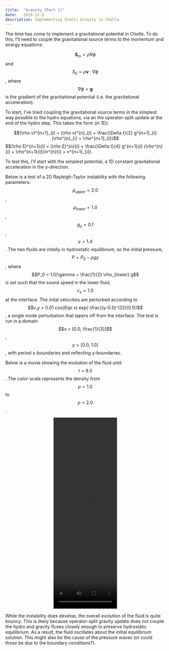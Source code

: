 ```yaml
---
title:  "Gravity (Part 1)"
date:   2016-12-5
description: Implementing Static Gravity in Cholla 
---
```


The time has come to implement a gravitational potential in *Cholla*.
To do this, I'll need to couple the gravitational source terms to the
momentum and energy equations:

$$ \mathbf{S}_m = \rho \nabla \phi $$ and $$ S_E = \rho \mathbf{v} \cdot \nabla \phi$$,
where $$\nabla \phi = \mathbf{g}$$ is the gradient of the gravitational 
potential (i.e. the gravitational acceleration).

To start, I've tried coupling the gravitational source terms
in the simplest way possible to the hydro equations, via an the operator-split
update at the end of the hydro step. This takes the form (in 1D):

$$(\rho v)^{n+1}_{i} = (\rho v)^{n}_{i} + \frac{\Delta t}{2} g^{n+1}_{i} (\rho^{n}_{i} + \rho^{n+1}_{i})$$
$$(\rho E)^{n+1}_{i} = (\rho E)^{n}_{i} + \frac{\Delta t}{4} g^{n+1}_{i} (\rho^{n}_{i} + \rho^{n+1}_{i})(v^{n}_{i} + v^{n+1}_{i}).

To test this, I'll start with the simplest potential, a 
1D constant gravitational acceleration in the y-direction. 

Below is a test of a 2D Rayleigh-Taylor instability
with the following parameters: $$\rho_{upper} = 2.0$$, $$\rho_{lower} = 1.0$$,
$$g_{y} = 0.1$$, $$\gamma = 1.4$$. The two fluids are initally in
hydrostatic equilibrium, so the initial pressure, $$P = P_0 - \rho g y$$,
where $$P_0 = 1.0/\gamma + \frac{1}{2} \rho_{lower} g$$ is set such that the
sound speed in the lower fluid, $$c_s = 1.0$$ at the interface. The inital velocities
are perturbed according to $$v_y = 0.01 cos(6\pi x) exp(-\frac{(y-0.5)^{2}}{0.1})$$, a
single mode perturbation that tapers off from the interface. The test is run in a
domain $$x = [0.0, \frac{1}{3}]$$, $$y = [0.0, 1.0]$$, with period x-boundaries and
reflecting y-boundaries.

Below is a movie showing the evolution of the fluid until $$t = 8.5$$. The color-scale 
represents the density from $$\rho = 1.0$$ to $$\rho = 2.0$$.

<div style="text-align: center">
<video src="{{ site.url }}assets/movies/rayleigh_taylor.mov" width="200" height="600" controls preload></video>
</div>

While the instability does develop, the overall evolution of the fluid is quite bouncy. This is
likely because operator-split gravity update does not couple the hydro and gravity fluxes
closely enough to preserve hydrostatic equilibrium. As a result, the fluid oscillates about the initial 
equilibrium solution. This might also be the cause of the pressure waves (or could those be due
to the boundary conditions?).
